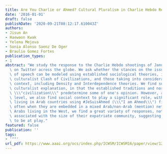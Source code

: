```yaml
---
title: Are You Charlie or Ahmed? Cultural Pluralism in Charlie Hebdo Response on Twitter
date: '2016-01-01'
draft: false
publishDate: '2020-09-21T08:12:17.610043Z'
authors:
- Jisun An
- Haewoon Kwak
- Yelena Mejova
- Sonia Alonso Saenz De Oger
- Braulio Gomez Fortes
publication_types:
- 1
abstract: "We study the response to the Charlie Hebdo shootings of January 7, 2015\
  \ on Twitter across the globe. We ask whether the stances on the issue of freedom\
  \ of speech can be modeled using established sociological theories, including Huntington's\
  \ culturalist Clash of Civilizations, and those taking into consideration social\
  \ context, including Density and Interdependence theories. We find support for Huntington's\
  \ culturalist explanation, in that the established traditions and norms of one's\
  \ \\\"civilization\\\" predetermine some of one's opinion. However, at an individual\
  \ level, we also find social context to play a significant role, with non-Arabs\
  \ living in Arab countries using #JeSuisAhmed (\\\"I am Ahmed\\\") five times more\
  \ often when they are embedded in a mixed Arab/non-Arab (mention) network. Among\
  \ Arabs living in the West, we find a great variety of responses, not altogether\
  \ associated with the size of their expatriate community, suggesting other variables\
  \ to be at play."
featured: false
publication: ''
tags:
- '""'
url_pdf: https://www.aaai.org/ocs/index.php/ICWSM/ICWSM16/paper/view/12997
---
```



